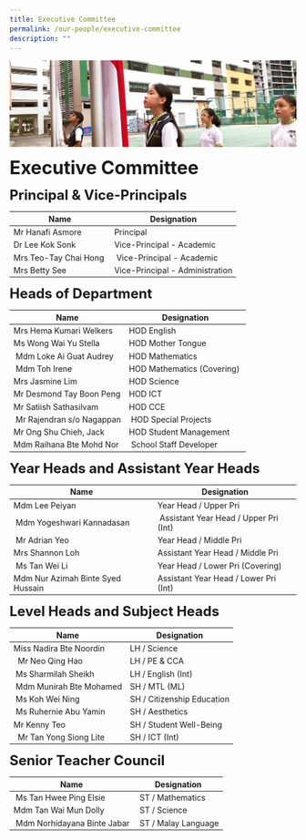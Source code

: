 ```yaml
---
title: Executive Committee
permalink: /our-people/executive-committee
description: ""
---
```

![](/images/sub-banner.jpg)

**<font size=6>Executive Committee</font>**

**<font size=5>Principal & Vice-Principals</font>**


| Name | Designation |
| --- | --- |
| Mr Hanafi Asmore | Principal |
| Dr Lee Kok Sonk | Vice-Principal - Academic |
| Mrs Teo-Tay Chai Hong  |  Vice-Principal - Academic |
| Mrs Betty See  | Vice-Principal - Administration |

**<font size=5>Heads of Department</font>**

| Name | Designation |
| --- | --- |
| Mrs Hema Kumari Welkers | HOD English |
| Ms Wong Wai Yu Stella | HOD Mother Tongue |
|  Mdm Loke Ai Guat Audrey | HOD Mathematics  |
|  Mdm Toh Irene | HOD Mathematics (Covering)  |
| Mrs Jasmine Lim | HOD Science |
| Mr Desmond Tay Boon Peng  | HOD ICT |
| Mr Satiish Sathasilvam | HOD CCE |
|  Mr Rajendran s/o Nagappan |  HOD Special Projects |
| Mr Ong Shu Chieh, Jack | HOD Student Management  |
| Mdm Raihana Bte Mohd Nor |  School Staff Developer |

**<font size=5>Year Heads and Assistant Year Heads</font>**


| Name | Designation |
| --- | --- |
| Mdm Lee Peiyan  | Year Head / Upper Pri  |
|  Mdm Yogeshwari Kannadasan  |  Assistant Year Head / Upper Pri (Int) |
|  Mr Adrian Yeo | Year Head / Middle Pri  |
| Mrs Shannon Loh  | Assistant Year Head / Middle Pri  |
|  Ms Tan Wei Li  | Year Head / Lower Pri (Covering)  |
| Mdm Nur Azimah Binte Syed Hussain | Assistant Year Head / Lower Pri (Int) |

**<font size=5>Level Heads and Subject Heads</font>**


| Name | Designation |
| --- | --- |
| Miss Nadira Bte Noordin  | LH / Science |
|   Mr Neo Qing Hao | LH / PE & CCA |
|  Ms Sharmilah Sheikh | LH / English (Int)  |
|  Mdm Munirah Bte Mohamed | SH / MTL (ML)  |
|  Ms Koh Wei Ning | SH / Citizenship Education |
|  Ms Ruhernie Abu Yamin | SH / Aesthetics |
| Mr Kenny Teo   | SH / Student Well-Being  |
|   Mr Tan Yong Siong Lite | SH / ICT (Int)  |

**<font size=5>Senior Teacher Council</font>**


| Name | Designation |
| --- | --- |
|  Ms Tan Hwee Ping Elsie |  ST / Mathematics |
| Mdm Tan Wai Mun Dolly  |  ST / Science |
|  Mdm Norhidayana Binte Jabar |  ST / Malay Language |